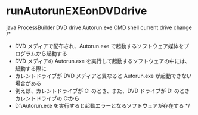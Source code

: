 # runAutorunEXEonDVDdrive
java ProcessBuilder DVD drive Autorun.exe CMD shell current drive change
/*
 * DVD メディアで配布され、Autorun.exe で起動するソフトウェア媒体をプログラムから起動する
 * DVD メディアの Autorun.exe を実行して起動するソフトウェアの中には、起動する際に
 * カレントドライブが DVD メディアと異なると Autorun.exe が起動できない場合がある
 * 例えば、カレントドライブが C: のとき、また、DVD ドライブが D: のときカレントドライブの C:から
 * D:\Autorun.exe を実行すると起動エラーとなるソフトウェアが存在する
 */
